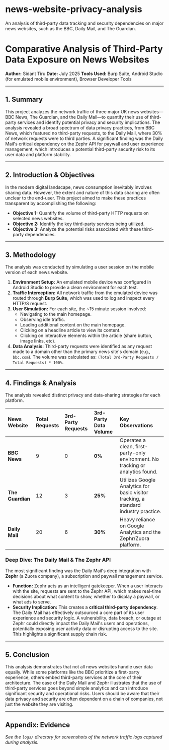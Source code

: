 # news-website-privacy-analysis
An analysis of third-party data tracking and security dependencies on major news websites, such as the BBC, Daily Mail, and The Guardian.

# Comparative Analysis of Third-Party Data Exposure on News Websites

**Author:** Sidant Tiru
**Date:** July 2025
**Tools Used:** Burp Suite, Android Studio (for emulated mobile environment), Browser Developer Tools

---

## 1. Summary

This project analyzes the network traffic of three major UK news websites—BBC News, The Guardian, and the Daily Mail—to quantify their use of third-party services and identify potential privacy and security implications. The analysis revealed a broad spectrum of data privacy practices, from BBC News, which featured no third-party requests, to the Daily Mail, where 30% of network requests were to third parties. A significant finding was the Daily Mail's critical dependency on the Zephr API for paywall and user experience management, which introduces a potential third-party security risk to its user data and platform stability.

---

## 2. Introduction & Objectives

In the modern digital landscape, news consumption inevitably involves sharing data. However, the extent and nature of this data sharing are often unclear to the end-user. This project aimed to make these practices transparent by accomplishing the following:

* **Objective 1:** Quantify the volume of third-party HTTP requests on selected news websites.
* **Objective 2:** Identify the key third-party services being utilized.
* **Objective 3:** Analyze the potential risks associated with these third-party dependencies.

---

## 3. Methodology

The analysis was conducted by simulating a user session on the mobile version of each news website.

1.  **Environment Setup:** An emulated mobile device was configured in Android Studio to provide a clean environment for each test.
2.  **Traffic Interception:** All network traffic from the emulated device was routed through **Burp Suite**, which was used to log and inspect every HTTP/S request.
3.  **User Simulation:** For each site, the ~15 minute session involved:
    * Navigating to the main homepage.
    * Observing idle traffic.
    * Loading additional content on the main homepage.
    * Clicking on a headline article to view its content.
    * Clicking on interactive elements within the article (share button, image links, etc).
4.  **Data Analysis:** Third-party requests were identified as any request made to a domain other than the primary news site's domain (e.g., `bbc.com`). The volume was calculated as: `(Total 3rd-Party Requests / Total Requests) * 100%`.

---

## 4. Findings & Analysis

The analysis revealed distinct privacy and data-sharing strategies for each platform.

| News Website   | Total Requests | 3rd-Party Requests | 3rd-Party Data Volume | Key Observations                                                                |
| :------------- | :------------- | :----------------- | :-------------------- | :------------------------------------------------------------------------------ |
| **BBC News** | 9              | 0                  | **0%** | Operates a clean, first-party-only environment. No tracking or analytics found. |
| **The Guardian** | 12             | 3                  | **25%** | Utilizes Google Analytics for basic visitor tracking, a standard industry practice. |
| **Daily Mail** | 20             | 6                  | **30%** | Heavy reliance on Google Analytics and the Zephr/Zuora platform.                |

### Deep Dive: The Daily Mail & The Zephr API

The most significant finding was the Daily Mail's deep integration with **Zephr** (a Zuora company), a subscription and paywall management service.

* **Function:** Zephr acts as an intelligent gatekeeper. When a user interacts with the site, requests are sent to the Zephr API, which makes real-time decisions about what content to show, whether to display a paywall, or what ads to serve.
* **Security Implication:** This creates a **critical third-party dependency**. The Daily Mail has effectively outsourced a core part of its user experience and security logic. A vulnerability, data breach, or outage at Zephr could directly impact the Daily Mail's users and operations, potentially exposing user activity data or disrupting access to the site. This highlights a significant supply chain risk.

---

## 5. Conclusion

This analysis demonstrates that not all news websites handle user data equally. While some platforms like the BBC prioritize a first-party experience, others embed third-party services at the core of their architecture. The case of the Daily Mail and Zephr illustrates that the use of third-party services goes beyond simple analytics and can introduce significant security and operational risks. Users should be aware that their data privacy and security are often dependent on a chain of companies, not just the website they are visiting.

---

## Appendix: Evidence

*See the `logs/` directory for screenshots of the network traffic logs captured during analysis.*
```
